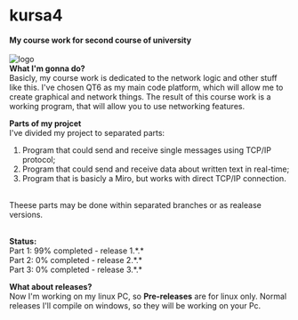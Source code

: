 # kursa4
**My course work for second course of university**<br>
<br>
![logo](https://raw.githubusercontent.com/ollyhearn/kursa4/main/icons/m512.png)
<br>
**What I'm gonna do?**<br>
Basicly, my course work is dedicated to the network logic and other stuff like this. I've chosen QT6 as my main code platform, which will allow me to create graphical and network things. The result of this course work is a working program, that will allow you to use networking features.<br>

**Parts of my projcet**<br>
I've divided my project to separated parts:<br>
1. Program that could send and receive single messages using TCP/IP protocol;<br>
2. Program that could send and receive data about written text in real-time;<br>
3. Program that is basicly a Miro, but works with direct TCP/IP connection.<br>
<br>
Theese parts may be done within separated branches or as realease versions.<br><br>

**Status:**<br>
Part 1: 99% completed - release 1.\*.\*<br>
Part 2: 0% completed - release 2.\*.\*<br>
Part 3: 0% completed - release 3.\*.\*<br>

**What about releases?**<br>
Now I'm working on my linux PC, so **Pre-releases** are for linux only. Normal releases I'll compile on windows, so they will be working on your Pc.
